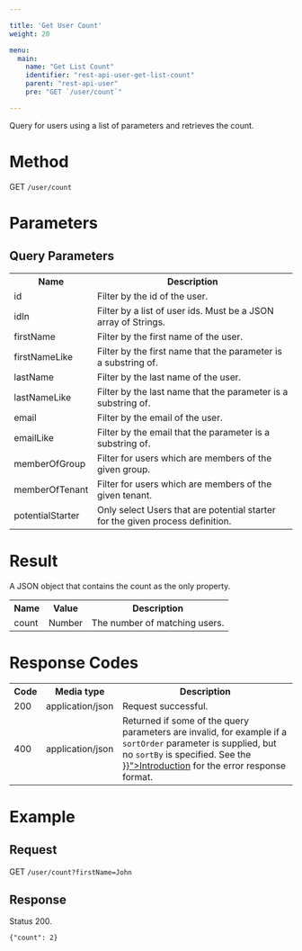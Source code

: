 ```yaml
---

title: 'Get User Count'
weight: 20

menu:
  main:
    name: "Get List Count"
    identifier: "rest-api-user-get-list-count"
    parent: "rest-api-user"
    pre: "GET `/user/count`"

---
```



Query for users using a list of parameters and retrieves the count.

# Method

GET `/user/count`


# Parameters
  
## Query Parameters

<table class="table table-striped">
  <tr>
    <th>Name</th>
    <th>Description</th>
  </tr>
  <tr>
    <td>id</td>
    <td>Filter by the id of the user.</td>
  </tr>
  <tr>
    <td>idIn</td>
    <td>Filter by a list of user ids. Must be a JSON array of Strings.</td>
  </tr>
  <tr>
    <td>firstName</td>
    <td>Filter by the first name of the user.</td>
  </tr>
  <tr>
    <td>firstNameLike</td>
    <td>Filter by the first name that the parameter is a substring of.</td>
  </tr>
  <tr>
    <td>lastName</td>
    <td>Filter by the last name of the user.</td>
  </tr>
  <tr>
    <td>lastNameLike</td>
    <td>Filter by the last name that the parameter is a substring of.</td>
  </tr>
  <tr>
    <td>email</td>
    <td>Filter by the email of the user.</td>
  </tr>
  <tr>
    <td>emailLike</td>
    <td>Filter by the email that the parameter is a substring of.</td>
  </tr>
  <tr>
    <td>memberOfGroup</td>
    <td>Filter for users which are members of the given group.</td>
  </tr>
  <tr>
    <td>memberOfTenant</td>
    <td>Filter for users which are members of the given tenant.</td>
  </tr>
  <tr>
    <td>potentialStarter</td>
    <td>Only select Users that are potential starter for the given process definition.</td>
  </tr>
</table>


# Result

A JSON object that contains the count as the only property.

<table class="table table-striped">
  <tr>
    <th>Name</th>
    <th>Value</th>
    <th>Description</th>
  </tr>
  <tr>
    <td>count</td>
    <td>Number</td>
    <td>The number of matching users.</td>
  </tr>
</table>


# Response Codes

<table class="table table-striped">
  <tr>
    <th>Code</th>
    <th>Media type</th>
    <th>Description</th>
  </tr>
  <tr>
    <td>200</td>
    <td>application/json</td>
    <td>Request successful.</td>
  </tr>
  <tr>
    <td>400</td>
    <td>application/json</td>
    <td>Returned if some of the query parameters are invalid, for example if a <code>sortOrder</code> parameter is supplied, but no <code>sortBy</code> is specified. See the <a href="{{< ref "/reference/rest/overview/_index.md#error-handling" >}}">Introduction</a> for the error response format.</td>
  </tr>
</table>


# Example

## Request

GET `/user/count?firstName=John`
  
## Response

Status 200.

    {"count": 2}
